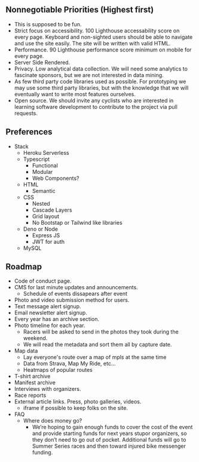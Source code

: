## Nonnegotiable Priorities (Highest first)

- This is supposed to be fun.
- Strict focus on accessibility. 100 Lighthouse accessability score on every page. Keyboard and non-sighted users should be able to navigate and use the site easily. The site will be written with valid HTML.
- Performance. 90 Lighthouse performance score minimum on mobile for every page.
- Server Side Rendered.
- Privacy. Low analytical data collection. We will need some analytics to fascinate sponsors, but we are not interested in data mining.
- As few third party code libraries used as possible. For prototyping we may use some third party libraries, but with the knowledge that we will eventually want to write most features ourselves.
- Open source. We should invite any cyclists who are interested in learning software development to contribute to the project via pull requests.

## Preferences

- Stack
  - Heroku Serverless
  - Typescript
    - Functional
    - Modular
    - Web Components?
  - HTML
    - Semantic
  - CSS
    - Nested
    - Cascade Layers
    - Grid layout
    - No Bootstap or Tailwind like libraries
  - Deno or Node
    - Express JS
    - JWT for auth
  - MySQL

## Roadmap

- Code of conduct page.
- CMS for last minute updates and announcements.
  - Schedule of events dissapears after event
- Photo and video submission method for users.
- Text message alert signup.
- Email newsletter alert signup.
- Every year has an archive section.
- Photo timeline for each year.
  - Racers will be asked to send in the photos they took during the weekend.
  - We will read the metadata and sort them all by capture date.
- Map data
  - Lay everyone's route over a map of mpls at the same time
  - Data from Strava, Map My Ride, etc...
  - Heatmaps of popular routes
- T-shirt archive
- Manifest archive
- Interviews with organizers.
- Race reports
- External article links. Press, photo galleries, videos.
  - iframe if possible to keep folks on the site.
- FAQ
  - Where does money go?
    - We’re hoping to gain enough funds to cover the cost of the event and provide starting funds for next years stupor organizers, so they don’t need to go out of pocket. Additional funds will go to Summer Series races and then toward injured bike messenger funding.
